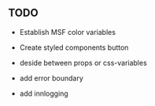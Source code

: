 <!-- TODO: -->

## TODO

- Establish MSF color variables
- Create styled components button

- deside between props or css-variables

- add error boundary
- add innlogging
